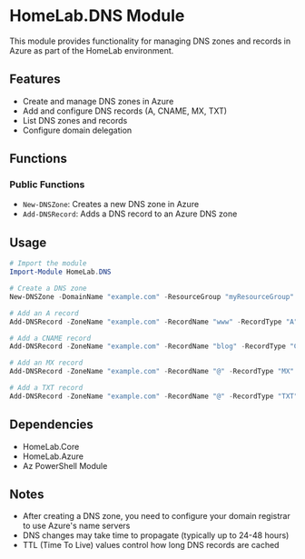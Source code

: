 # HomeLab.DNS Module

This module provides functionality for managing DNS zones and records in Azure as part of the HomeLab environment.

## Features

- Create and manage DNS zones in Azure
- Add and configure DNS records (A, CNAME, MX, TXT)
- List DNS zones and records
- Configure domain delegation

## Functions

### Public Functions

- `New-DNSZone`: Creates a new DNS zone in Azure
- `Add-DNSRecord`: Adds a DNS record to an Azure DNS zone

## Usage

```powershell
# Import the module
Import-Module HomeLab.DNS

# Create a DNS zone
New-DNSZone -DomainName "example.com" -ResourceGroup "myResourceGroup" -SubscriptionId "00000000-0000-0000-0000-000000000000"

# Add an A record
Add-DNSRecord -ZoneName "example.com" -RecordName "www" -RecordType "A" -Value "192.168.1.1" -ResourceGroup "myResourceGroup" -SubscriptionId "00000000-0000-0000-0000-000000000000"

# Add a CNAME record
Add-DNSRecord -ZoneName "example.com" -RecordName "blog" -RecordType "CNAME" -Value "myapp.azurewebsites.net" -ResourceGroup "myResourceGroup" -SubscriptionId "00000000-0000-0000-0000-000000000000"

# Add an MX record
Add-DNSRecord -ZoneName "example.com" -RecordName "@" -RecordType "MX" -Value "10 mail.example.com" -ResourceGroup "myResourceGroup" -SubscriptionId "00000000-0000-0000-0000-000000000000"

# Add a TXT record
Add-DNSRecord -ZoneName "example.com" -RecordName "@" -RecordType "TXT" -Value "v=spf1 include:spf.protection.outlook.com -all" -ResourceGroup "myResourceGroup" -SubscriptionId "00000000-0000-0000-0000-000000000000"
```

## Dependencies

- HomeLab.Core
- HomeLab.Azure
- Az PowerShell Module

## Notes

- After creating a DNS zone, you need to configure your domain registrar to use Azure's name servers
- DNS changes may take time to propagate (typically up to 24-48 hours)
- TTL (Time To Live) values control how long DNS records are cached